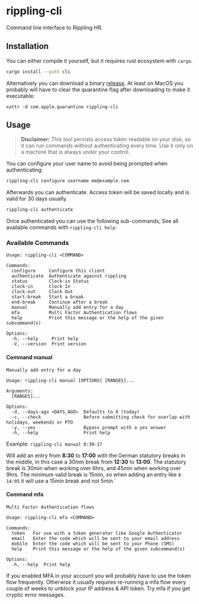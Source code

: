 # rippling-cli
Command line interface to Rippling HR.

## Installation

You can either compile it yourself, but it requires rust ecosystem with `cargo`.

```bash
cargo install --path cli
```

Alternatively you can download a binary [release](https://github.com/mkon/rippling-cli/releases). At least on MacOS you probably will have to clear the quarantine flag after downloading to make it executable:

```
xattr -d com.apple.quarantine rippling-cli
```

## Usage

> **Disclaimer:** This tool persists access token readable on your disk, so it can run commands without authenticating every time. Use it only on a machine that is always under your control.

You can configure your user name to avoid being prompted when authenticating:
```bash
rippling-cli configure username me@example.com
```

Afterwards you can authenticate. Access token will be saved locally and is valid for 30 days usually.
```bash
rippling-cli authenticate
```

Once authenticated you can use the following sub-commands, See all available commands with `rippling-cli help`:

### Available Commands

```
Usage: rippling-cli <COMMAND>

Commands:
  configure     Configure this client
  authenticate  Authenticate against rippling
  status        Clock-in Status
  clock-in      Clock In
  clock-out     Clock Out
  start-break   Start a break
  end-break     Continue after a break
  manual        Manually add entry for a day
  mfa           Multi Factor Authentication flows
  help          Print this message or the help of the given subcommand(s)

Options:
  -h, --help     Print help
  -V, --version  Print version
```

#### Command manual

```
Manually add entry for a day

Usage: rippling-cli manual [OPTIONS] [RANGES]...

Arguments:
  [RANGES]...  

Options:
  -d, --days-ago <DAYS_AGO>  Defaults to 0 (today)
  -c, --check                Before submitting check for overlap with holidays, weekends or PTO
  -y, --yes                  Bypass prompt with a yes answer
  -h, --help                 Print help
```

Example: `rippling-cli manual 8:30-17`

Will add an entry from **8:30** to **17:00** with the German statutory breaks in the middle, in this case a 30min break from **12:30** to **13:00**. The statutory break is 30min when working over 6hrs, and 45min when working over 9hrs. The minimum valid break is 15min, so when adding an entry like `8-14:05` it will use a 15min break and not 5min.`

#### Command mfa

```
Multi Factor Authentication flows

Usage: rippling-cli mfa <COMMAND>

Commands:
  token   For use with a token generator like Google Authenticator
  email   Enter the code which will be sent to your email address
  mobile  Enter the code which will be sent to your Phone (SMS)
  help    Print this message or the help of the given subcommand(s)

Options:
  -h, --help  Print help
```

If you enabled MFA in your account you will probably have to use the token flow frequently. Otherwise it usually requires re-running a mfa flow every couple of weeks to unblock your IP address & API token. Try mfa if you get cryptic error messages.